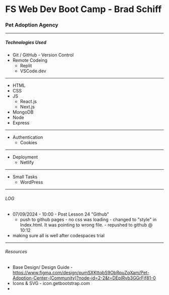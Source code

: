 # FS Web Dev Boot Camp - Brad Schiff

### Pet Adoption Agency

---

##### Technologies Used

- Git / GitHub - Version Control
- Remote Codeing
  - Replit
  - VSCode.dev

---

- HTML
- CSS
- JS
  - React.js
  - Next.js
- MongoDB
- Node
- Express

---

- Authentication
  - Cookies

---

- Deployment
  - Netlify

---

- Small Tasks
  - WordPress

---

###### LOG

- 07/09/2024 - 10:00 - Post Lesson 24 "Github"
  - push to github pages - no css was loading - changed <link rel="stylesheet" href="/styles.css" /> to "style" in Index.html. It was pointing to wrong file. - repushed to github @ 10:12
- making sure all is well after codespaces trial

---

###### Resources

- Base Design/ Design Guide - https://www.figma.com/design/pumSXKttqbS9ObRpuZqXam/Pet-Adoption-Center-(Community)?node-id=2-2&t=DEpIRvb3GGrFjf81-0
- Icons & SVG - icon.getbootstrap.com
-
